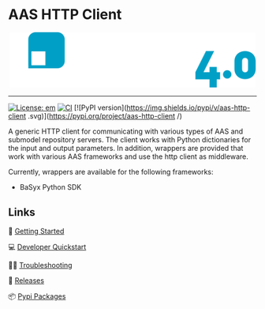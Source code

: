 <!-- TODO: Go through the readme and enter the information here -->

# AAS HTTP Client

<div align="center">
<!-- change this to your projects logo if you have on.
  If you don't have one it might be worth trying chatgpt dall-e to create one for you...
 -->
<img src="docs/assets/fluid_logo.svg" alt="aas_http_client" width=500 />
</div>

---

[![License: em](https://img.shields.io/badge/license-emSL-%23f8a602?label=License&labelColor=%23992b2e)](LICENSES/LicenseRef-em.txt)
[![CI](https://github.com/fluid40/aas-http-client/actions/workflows/Ci.yml/badge.svg?branch=main&cache-bust=1)](https://github.com/fluid40/aas-http-client/actions)
[![PyPI version](https://img.shields.io/pypi/v/aas-http-client .svg)](https://pypi.org/project/aas-http-client /)

A generic HTTP client for communicating with various types of AAS and submodel repository servers. The client works with Python dictionaries for the input and output parameters.
In addition, wrappers are provided that work with various AAS frameworks and use the http client as middleware. 

Currently, wrappers are available for the following frameworks:
- BaSyx Python SDK

## Links

🚀 [Getting Started](docs/getting_started.md)

💻 [Developer Quickstart](docs/dev_guide.md)

👨‍⚕️ [Troubleshooting](docs/troubleshooting.md)

🤖 [Releases](http://github.com/fluid40/aas-http-client/releases)

📦 [Pypi Packages](https://pypi.org/project/aas-http-client/)
